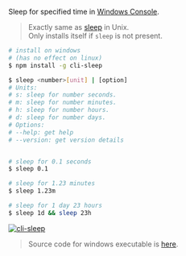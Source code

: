 Sleep for specified time in [Windows Console].
> Exactly same as [sleep] in Unix.<br>
> Only installs itself if `sleep` is not present.

```bash
# install on windows
# (has no effect on linux)
$ npm install -g cli-sleep
```

```bash
$ sleep <number>[unit] | [option]
# Units:
# s: sleep for number seconds.
# m: sleep for number minutes.
# h: sleep for number hours.
# d: sleep for number days.
# Options:
# --help: get help
# --version: get version details


# sleep for 0.1 seconds
$ sleep 0.1

# sleep for 1.23 minutes
$ sleep 1.23m

# sleep for 1 day 23 hours
$ sleep 1d && sleep 23h
```


[![cli-sleep](https://i.imgur.com/2wdhAut.jpg)](https://merferry.github.io)
> Source code for windows executable is [here](https://repl.it/@wolfram77/cli-sleep).

[sleep]: https://en.wikipedia.org/wiki/Sleep_(Unix)
[Windows Console]: https://en.wikipedia.org/wiki/Win32_console
